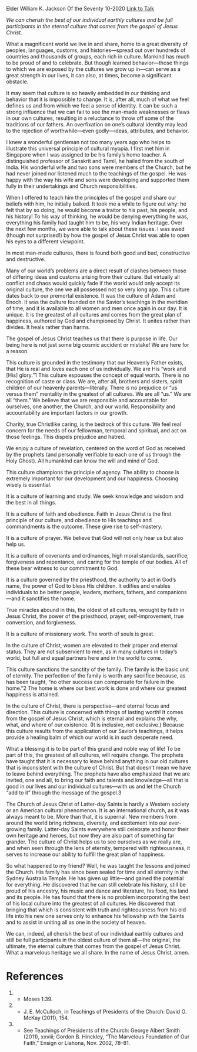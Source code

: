 Elder William K. Jackson
Of the Seventy
10-2020
[Link to Talk](https://www.churchofjesuschrist.org/study/general-conference/2020/10/27jackson?lang=eng)

_We can cherish the best of our individual earthly cultures and be full participants in the eternal culture that comes from the gospel of Jesus Christ._

What a magnificent world we live in and share, home to a great diversity of peoples, languages, customs, and histories—spread out over hundreds of countries and thousands of groups, each rich in culture. Mankind has much to be proud of and to celebrate. But though learned behavior—those things to which we are exposed by the cultures we grow up in—can serve as a great strength in our lives, it can also, at times, become a significant obstacle.

It may seem that culture is so heavily embedded in our thinking and behavior that it is impossible to change. It is, after all, much of what we feel defines us and from which we feel a sense of identity. It can be such a strong influence that we can fail to see the man-made weaknesses or flaws in our own cultures, resulting in a reluctance to throw off some of the traditions of our fathers. An overfixation on one’s cultural identity may lead to the rejection of worthwhile—even godly—ideas, attributes, and behavior.

I knew a wonderful gentleman not too many years ago who helps to illustrate this universal principle of cultural myopia. I first met him in Singapore when I was assigned to be his family’s home teacher. A distinguished professor of Sanskrit and Tamil, he hailed from the south of India. His wonderful wife and two sons were members of the Church, but he had never joined nor listened much to the teachings of the gospel. He was happy with the way his wife and sons were developing and supported them fully in their undertakings and Church responsibilities.

When I offered to teach him the principles of the gospel and share our beliefs with him, he initially balked. It took me a while to figure out why: he felt that by so doing, he would become a traitor to his past, his people, and his history! To his way of thinking, he would be denying everything he was, everything his family had taught him to be, his very Indian heritage. Over the next few months, we were able to talk about these issues. I was awed (though not surprised!) by how the gospel of Jesus Christ was able to open his eyes to a different viewpoint.

In most man-made cultures, there is found both good and bad, constructive and destructive.

Many of our world’s problems are a direct result of clashes between those of differing ideas and customs arising from their culture. But virtually all conflict and chaos would quickly fade if the world would only accept its original culture, the one we all possessed not so very long ago. This culture dates back to our premortal existence. It was the culture of Adam and Enoch. It was the culture founded on the Savior’s teachings in the meridian of time, and it is available to all women and men once again in our day. It is unique. It is the greatest of all cultures and comes from the great plan of happiness, authored by God and championed by Christ. It unites rather than divides. It heals rather than harms.

The gospel of Jesus Christ teaches us that there is purpose in life. Our being here is not just some big cosmic accident or mistake! We are here for a reason.

This culture is grounded in the testimony that our Heavenly Father exists, that He is real and loves each one of us individually. We are His “work and [His] glory.”1 This culture espouses the concept of equal worth. There is no recognition of caste or class. We are, after all, brothers and sisters, spirit children of our heavenly parents—literally. There is no prejudice or “us versus them” mentality in the greatest of all cultures. We are all “us.” We are all “them.” We believe that we are responsible and accountable for ourselves, one another, the Church, and our world. Responsibility and accountability are important factors in our growth.

Charity, true Christlike caring, is the bedrock of this culture. We feel real concern for the needs of our fellowman, temporal and spiritual, and act on those feelings. This dispels prejudice and hatred.

We enjoy a culture of revelation, centered on the word of God as received by the prophets (and personally verifiable to each one of us through the Holy Ghost). All humankind can know the will and mind of God.

This culture champions the principle of agency. The ability to choose is extremely important for our development and our happiness. Choosing wisely is essential.

It is a culture of learning and study. We seek knowledge and wisdom and the best in all things.

It is a culture of faith and obedience. Faith in Jesus Christ is the first principle of our culture, and obedience to His teachings and commandments is the outcome. These give rise to self-mastery.

It is a culture of prayer. We believe that God will not only hear us but also help us.

It is a culture of covenants and ordinances, high moral standards, sacrifice, forgiveness and repentance, and caring for the temple of our bodies. All of these bear witness to our commitment to God.

It is a culture governed by the priesthood, the authority to act in God’s name, the power of God to bless His children. It edifies and enables individuals to be better people, leaders, mothers, fathers, and companions—and it sanctifies the home.

True miracles abound in this, the oldest of all cultures, wrought by faith in Jesus Christ, the power of the priesthood, prayer, self-improvement, true conversion, and forgiveness.

It is a culture of missionary work. The worth of souls is great.

In the culture of Christ, women are elevated to their proper and eternal status. They are not subservient to men, as in many cultures in today’s world, but full and equal partners here and in the world to come.

This culture sanctions the sanctity of the family. The family is the basic unit of eternity. The perfection of the family is worth any sacrifice because, as has been taught, “no other success can compensate for failure in the home.”2 The home is where our best work is done and where our greatest happiness is attained.

In the culture of Christ, there is perspective—and eternal focus and direction. This culture is concerned with things of lasting worth! It comes from the gospel of Jesus Christ, which is eternal and explains the why, what, and where of our existence. (It is inclusive, not exclusive.) Because this culture results from the application of our Savior’s teachings, it helps provide a healing balm of which our world is in such desperate need.

What a blessing it is to be part of this grand and noble way of life! To be part of this, the greatest of all cultures, will require change. The prophets have taught that it is necessary to leave behind anything in our old cultures that is inconsistent with the culture of Christ. But that doesn’t mean we have to leave behind everything. The prophets have also emphasized that we are invited, one and all, to bring our faith and talents and knowledge—all that is good in our lives and our individual cultures—with us and let the Church “add to it” through the message of the gospel.3

The Church of Jesus Christ of Latter-day Saints is hardly a Western society or an American cultural phenomenon. It is an international church, as it was always meant to be. More than that, it is supernal. New members from around the world bring richness, diversity, and excitement into our ever-growing family. Latter-day Saints everywhere still celebrate and honor their own heritage and heroes, but now they are also part of something far grander. The culture of Christ helps us to see ourselves as we really are, and when seen through the lens of eternity, tempered with righteousness, it serves to increase our ability to fulfill the great plan of happiness.

So what happened to my friend? Well, he was taught the lessons and joined the Church. His family has since been sealed for time and all eternity in the Sydney Australia Temple. He has given up little—and gained the potential for everything. He discovered that he can still celebrate his history, still be proud of his ancestry, his music and dance and literature, his food, his land and its people. He has found that there is no problem incorporating the best of his local culture into the greatest of all cultures. He discovered that bringing that which is consistent with truth and righteousness from his old life into his new one serves only to enhance his fellowship with the Saints and to assist in uniting all as one in the society of heaven.

We can, indeed, all cherish the best of our individual earthly cultures and still be full participants in the oldest culture of them all—the original, the ultimate, the eternal culture that comes from the gospel of Jesus Christ. What a marvelous heritage we all share. In the name of Jesus Christ, amen.

# References
1. - Moses 1:39.
2. - J. E. McCulloch, in Teachings of Presidents of the Church: David O. McKay (2011), 154.
3. - See Teachings of Presidents of the Church: George Albert Smith (2011), xxviii; Gordon B. Hinckley, “The Marvelous Foundation of Our Faith,” Ensign or Liahona, Nov. 2002, 78–81.